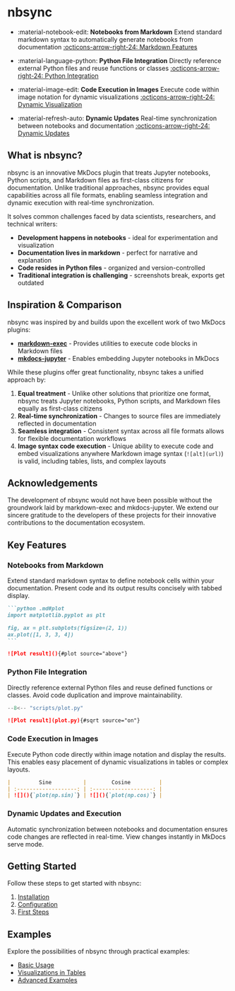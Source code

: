 # nbsync

<div class="grid cards" markdown>

- :material-notebook-edit: **Notebooks from Markdown**
  Extend standard markdown syntax to automatically generate notebooks from
  documentation
  [:octicons-arrow-right-24: Markdown Features](#notebooks-from-markdown)

- :material-language-python: **Python File Integration**
  Directly reference external Python files and reuse functions or classes
  [:octicons-arrow-right-24: Python Integration](#python-file-integration)

- :material-image-edit: **Code Execution in Images**
  Execute code within image notation for dynamic visualizations
  [:octicons-arrow-right-24: Dynamic Visualization](#code-execution-in-images)

- :material-refresh-auto: **Dynamic Updates**
  Real-time synchronization between notebooks and documentation
  [:octicons-arrow-right-24: Dynamic Updates](#dynamic-updates-and-execution)

</div>

## What is nbsync?

nbsync is an innovative MkDocs plugin that treats Jupyter notebooks,
Python scripts, and Markdown files as first-class citizens for
documentation. Unlike traditional approaches, nbsync provides equal
capabilities across all file formats, enabling seamless integration
and dynamic execution with real-time synchronization.

It solves common challenges faced by data scientists, researchers, and technical
writers:

- **Development happens in notebooks** - ideal for experimentation and visualization
- **Documentation lives in markdown** - perfect for narrative and explanation
- **Code resides in Python files** - organized and version-controlled
- **Traditional integration is challenging** - screenshots break, exports get outdated

## Inspiration & Comparison

nbsync was inspired by and builds upon the excellent work of two MkDocs
plugins:

- [**markdown-exec**](https://pawamoy.github.io/markdown-exec/) - Provides utilities to execute code blocks in Markdown files
- [**mkdocs-jupyter**](https://mkdocs-jupyter.danielfrg.com/) - Enables embedding Jupyter notebooks in MkDocs

While these plugins offer great functionality, nbsync takes a unified
approach by:

1. **Equal treatment** - Unlike other solutions that prioritize one format, nbsync treats Jupyter notebooks, Python scripts, and Markdown files equally as first-class citizens
2. **Real-time synchronization** - Changes to source files are immediately reflected in documentation
3. **Seamless integration** - Consistent syntax across all file formats allows for flexible documentation workflows
4. **Image syntax code execution** - Unique ability to execute code and embed visualizations anywhere Markdown image syntax (`![alt](url)`) is valid, including tables, lists, and complex layouts

## Acknowledgements

The development of nbsync would not have been possible without the
groundwork laid by markdown-exec and mkdocs-jupyter. We extend our
sincere gratitude to the developers of these projects for their
innovative contributions to the documentation ecosystem.

## Key Features

### Notebooks from Markdown

Extend standard markdown syntax to define notebook cells within your
documentation. Present code and its output results concisely with tabbed
display.

````markdown source="tabbed-nbsync"
```python .md#plot
import matplotlib.pyplot as plt

fig, ax = plt.subplots(figsize=(2, 1))
ax.plot([1, 3, 3, 4])
```

![Plot result](){#plot source="above"}
````

### Python File Integration

Directly reference external Python files and reuse defined functions or
classes. Avoid code duplication and improve maintainability.

```python title="plot.py"
--8<-- "scripts/plot.py"
```

```markdown source="tabbed-nbsync"
![Plot result](plot.py){#sqrt source="on"}
```

### Code Execution in Images

Execute Python code directly within image notation and display the results.
This enables easy placement of dynamic visualizations in tables or complex
layouts.

```markdown source="tabbed-nbsync"
|         Sine          |        Cosine         |
| :-------------------: | :-------------------: |
| ![](){`plot(np.sin)`} | ![](){`plot(np.cos)`} |
```

### Dynamic Updates and Execution

Automatic synchronization between notebooks and documentation ensures code
changes are reflected in real-time. View changes instantly in MkDocs serve
mode.

## Getting Started

Follow these steps to get started with nbsync:

1. [Installation](getting-started/installation.md)
2. [Configuration](getting-started/configuration.md)
3. [First Steps](getting-started/first-steps.md)

## Examples

Explore the possibilities of nbsync through practical examples:

- [Basic Usage](examples/basic.md)
- [Visualizations in Tables](examples/tables.md)
- [Advanced Examples](examples/advanced.md)
